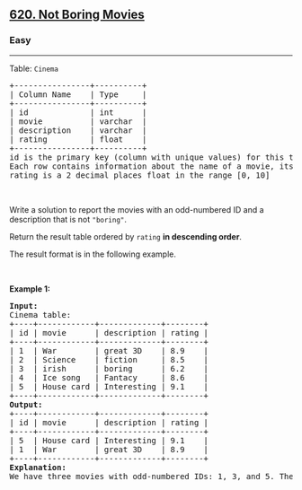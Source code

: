 <h2><a href="https://leetcode.com/problems/not-boring-movies/?envType=study-plan-v2&envId=top-sql-50">620. Not Boring Movies</a></h2><h3>Easy</h3><hr><p>Table: <code>Cinema</code></p>

<pre>
+----------------+----------+
| Column Name    | Type     |
+----------------+----------+
| id             | int      |
| movie          | varchar  |
| description    | varchar  |
| rating         | float    |
+----------------+----------+
id is the primary key (column with unique values) for this table.
Each row contains information about the name of a movie, its genre, and its rating.
rating is a 2 decimal places float in the range [0, 10]
</pre>

<p>&nbsp;</p>

<p>Write a solution to report the movies with an odd-numbered ID and a description that is not <code>&quot;boring&quot;</code>.</p>

<p>Return the result table ordered by <code>rating</code> <strong>in descending order</strong>.</p>

<p>The&nbsp;result format is in the following example.</p>

<p>&nbsp;</p>
<p><strong class="example">Example 1:</strong></p>

<pre>
<strong>Input:</strong> 
Cinema table:
+----+------------+-------------+--------+
| id | movie      | description | rating |
+----+------------+-------------+--------+
| 1  | War        | great 3D    | 8.9    |
| 2  | Science    | fiction     | 8.5    |
| 3  | irish      | boring      | 6.2    |
| 4  | Ice song   | Fantacy     | 8.6    |
| 5  | House card | Interesting | 9.1    |
+----+------------+-------------+--------+
<strong>Output:</strong> 
+----+------------+-------------+--------+
| id | movie      | description | rating |
+----+------------+-------------+--------+
| 5  | House card | Interesting | 9.1    |
| 1  | War        | great 3D    | 8.9    |
+----+------------+-------------+--------+
<strong>Explanation:</strong> 
We have three movies with odd-numbered IDs: 1, 3, and 5. The movie with ID = 3 is boring so we do not include it in the answer.
</pre>
